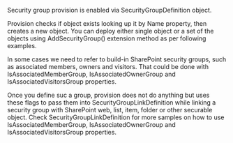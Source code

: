 ﻿Security group provision is enabled via SecurityGroupDefinition object.

Provision checks if object exists looking up it by Name property, then creates a new object. 
You can deploy either single object or a set of the objects using AddSecurityGroup() extension method as per following examples.

In some cases we need to refer to build-in SharePoint security groups, such as associated members, owners and visitors.
That could be done with IsAssociatedMemberGroup, IsAssociatedOwnerGroup and IsAssociatedVisitorsGroup properties.

Once you define suc a group, provision does not do anything but uses these flags to pass them into SecurityGroupLinkDefinition while linking a security group with SharePoint web, list, item, folder or other securable object.
Check SecurityGroupLinkDefinition for more samples on how to use IsAssociatedMemberGroup, IsAssociatedOwnerGroup and IsAssociatedVisitorsGroup properties.
